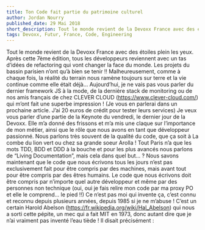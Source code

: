 ```yaml
---
title: Ton Code fait partie du patrimoine culturel
author: Jordan Nourry
published_date: 29 Mai 2018
short_description: Tout le monde revient de la Devoxx France avec des étoiles plein les yeux. Après cette 7ème édition, tous les développeurs reviennent avec un tas d’idées de refactoring qui vont changer la face du monde. Les projets du bassin parisien n’ont qu’à bien se tenir !!
tags: Devoxx, Futur, France, Code, Engineering
---
```


Tout le monde revient de la Devoxx France avec des étoiles plein les yeux. Après cette 7ème édition, tous les développeurs reviennent avec un tas d’idées de refactoring qui vont changer la face du monde. Les projets du bassin parisien n’ont qu’à bien se tenir !!
Malheureusement, comme à chaque fois, la réalité du terrain nous ramène toujours sur terre et la vie continue comme elle était déjà…
Aujourd’hui, je ne vais pas vous parler du dernier framework JS à la mode, de la dernière stack de monitoring ou de nos amis français de chez CLEVER CLOUD (https://www.clever-cloud.com/) qui m’ont fait une superbe impression ! (Je vous en parlerai dans un prochaine article. J’ai 20 euros de crédit pour tester leurs services)
Je veux vous parler d’une partie de la Keynote du vendredi, le dernier jour de la Devoxx. Elle m’a donné des frissons et m’a mis une claque sur l’importance de mon métier, ainsi que le rôle que nous avons en tant que développeur passionné.
Nous parlons très souvent de la qualité du code, que ça soit à La combe du lion vert ou chez sa grande soeur Arolla ! Tout Paris n’a que les mots TDD, BDD et DDD à la bouche et pour les plus avancés nous parlons de “Living Documentation”, mais cela dans quel but… ?
Nous savons maintenant que le code que nous écrivons tous les jours n’est pas exclusivement fait pour être compris par des machines, mais avant tout pour être compris par des êtres humains. Le code que nous écrivons doit être compris par n’importe quel autre développeur et même par des personnes non technique (oui, oui je fais relire mon code par ma proxy PO et elle le comprend… le pied !!) Ce n’est pas moi qui invente ça, c’est connu et reconnu depuis plusieurs années, depuis 1985 si je ne m’abuse !
C’est un certain Harold Abelson (https://fr.wikipedia.org/wiki/Hal_Abelson) qui nous a sorti cette pépite, un mec qui a fait MIT en 1973, donc autant dire que je n’ai vraiment pas inventé l’eau tiède !
Il disait précisément :